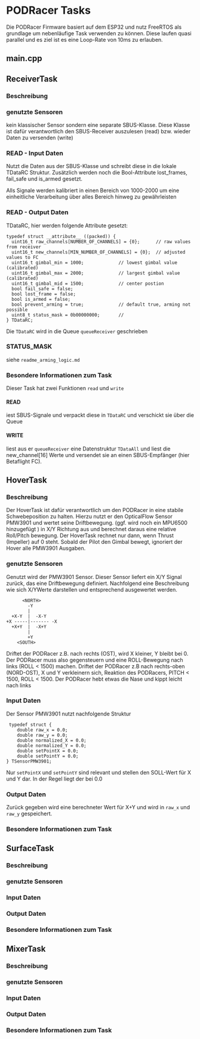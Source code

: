 # PODRacer Tasks
Die PODRacer Firmware basiert auf dem ESP32 und nutz FreeRTOS als grundlage um nebenläufige Task verwenden zu können. Diese laufen quasi parallel und es ziel ist es eine Loop-Rate von 10ms zu erlauben.

## main.cpp

## ReceiverTask
### Beschreibung

### genutzte Sensoren
kein klassischer Sensor sondern eine separate SBUS-Klasse. Diese Klasse ist dafür verantwortlich den SBUS-Receiver auszulesen (read) bzw. wieder Daten zu versenden (write)

### READ - Input Daten
Nutzt die Daten aus der SBUS-Klasse und schreibt diese in die lokale TDataRC Struktur. Zusätzlich werden noch die Bool-Attribute lost_frames, fail_safe und is_armed gesetzt.

Alls Signale werden kalibriert in einen Bereich von 1000-2000 um eine einheitliche Verarbeitung über alles Bereich hinweg zu gewährleisten

### READ - Output Daten
TDataRC, hier werden folgende Attribute gesetzt:
```
typedef struct __attribute__ ((packed)) {
  uint16_t raw_channels[NUMBER_OF_CHANNELS] = {0};      // raw values from receiver
  uint16_t new_channels[MIN_NUMBER_OF_CHANNELS] = {0};  // adjusted values to FC
  uint16_t gimbal_min = 1000;             // lowest gimbal value (calibrated)
  uint16_t gimbal_max = 2000;             // largest gimbal value (calibrated)
  uint16_t gimbal_mid = 1500;             // center postion
  bool fail_safe = false;
  bool lost_frame = false;
  bool is_armed = false; 
  bool prevent_arming = true;             // default true, arming not possible
  uint8_t status_mask = 0b00000000;       //
} TDataRC;
```

Die `TDataRC` wird in die Queue `queueReceiver` geschrieben

###  STATUS_MASK
siehe `readme_arming_logic.md`


### Besondere Informationen zum Task
Dieser Task hat zwei Funktionen `read` und `write` 

#### READ
iest SBUS-Signale und verpackt diese in `TDataRC` und verschickt sie über die Queue

#### WRITE
liest aus er `queueReceiver` eine Datenstruktur `TDataAll` und liest die new_channel[16] Werte und versendet sie an einen SBUS-Empfänger (hier Betaflight FC).

## HoverTask
### Beschreibung
Der HoverTask ist dafür verantwortlich um den PODRacer in eine stabile Schwebeposition zu halten. Hierzu nutzt er den OpticalFlow Sensor PMW3901 und wertet seine Driftbewegung. (ggf. wird noch ein MPU6500 hinzugefügt
)
in X/Y Richtung aus und berechnet daraus eine relative Roll/Pitch bewegung.
Der HoverTask rechnet nur dann, wenn Thrust (Impeller) auf 0 steht. Sobald der Pilot den Gimbal bewegt, ignoriert der Hover alle PMW3901 Ausgaben.

 ### genutzte Sensoren
Genutzt wird der PMW3901 Sensor. Dieser Sensor liefert ein X/Y Signal zurück, das eine Driftbewegung definiert.
Nachfolgend eine Beschreibung wie sich X/YWerte darstellen und entsprechend ausgewertet werden.


          <NORTH>
            -Y
            |
      +X-Y  |  -X-Y
    +X -----|------- -X
      +X+Y  |  -X+Y 
            |
            +Y
        <SOUTH>

Driftet der PODRacer z.B. nach rechts (OST), wird X kleiner, Y bleibt bei 0. Der PODRacer muss also gegensteuern und eine ROLL-Bewegung nach links (ROLL < 1500) machen.
Driftet der PODRacer z.B  nach rechts-oben (NORD-OST), X und Y verkleinern sich, Reaktion des PODRacers, PITCH < 1500, ROLL < 1500. Der PODRacer hebt etwas die Nase und kippt leicht nach links


### Input Daten
Der Sensor PMW3901 nutzt nachfolgende Struktur 
```
 typedef struct {
    double raw_x = 0.0;
    double raw_y = 0.0;
    double normalized_X = 0.0;
    double normalized_Y = 0.0;
    double setPointX = 0.0;
    double setPointY = 0.0;
} TSensorPMW3901;
```
Nur `setPointX` und `setPointY` sind relevant und stellen den SOLL-Wert für X und Y dar. In der Regel liegt der bei 0.0

### Output Daten
Zurück gegeben wird eine berechneter Wert für X+Y und wird in `raw_x` und `raw_y` gespeichert.

### Besondere Informationen zum Task


## SurfaceTask
### Beschreibung

### genutzte Sensoren

### Input Daten

### Output Daten

### Besondere Informationen zum Task


## MixerTask
### Beschreibung

### genutzte Sensoren

### Input Daten

### Output Daten

### Besondere Informationen zum Task